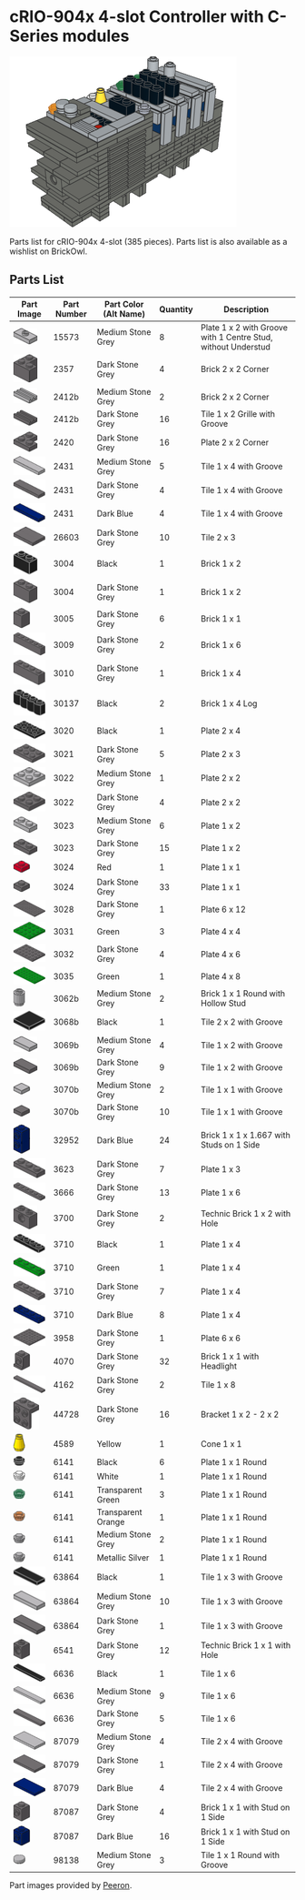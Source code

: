 # cRIO-904x 4-slot Controller with C-Series modules

![cRIO](./Images/cRIO_904x_4-slot.png "cRIO")

Parts list for cRIO-904x 4-slot (385 pieces). Parts list is also available as a wishlist on BrickOwl.

## Parts List
Part Image | Part Number | Part Color (Alt Name) | Quantity | Description
-----------|-------------|-----------------------|----------|------------
![15573](./Images/15573.png "15573") | 15573 | Medium Stone Grey | 8 | Plate 1 x 2 with Groove with 1 Centre Stud, without Understud
![2357](./Images/2357.png "2357") | 2357 | Dark Stone Grey | 4 | Brick 2 x 2 Corner
![2412b](./Images/2412b_002.png "2412b") | 2412b | Medium Stone Grey | 2 | Brick 2 x 2 Corner
![2412b](./Images/2412b.png "2412b") | 2412b | Dark Stone Grey | 16 | Tile 1 x 2 Grille with Groove
![2420](./Images/2420.png "2420") | 2420 | Dark Stone Grey | 16 | Plate 2 x 2 Corner
![2431](./Images/2431_003.png "2431") | 2431 | Medium Stone Grey | 5 | Tile 1 x 4 with Groove
![2431](./Images/2431.png "2431") | 2431 | Dark Stone Grey | 4 | Tile 1 x 4 with Groove
![2431](./Images/2431_002.png "2431") | 2431 | Dark Blue | 4 | Tile 1 x 4 with Groove
![26603](./Images/26603.png "26603") | 26603 | Dark Stone Grey | 10 | Tile 2 x 3
![3004](./Images/3004_002.png "3004") | 3004 | Black | 1 | Brick 1 x 2
![3004](./Images/3004.png "3004") | 3004 | Dark Stone Grey | 1 | Brick 1 x 2
![3005](./Images/3005.png "3005") | 3005 | Dark Stone Grey | 6 | Brick 1 x 1
![3009](./Images/3009.png "3009") | 3009 | Dark Stone Grey | 2 | Brick 1 x 6
![3010](./Images/3010.png "3010") | 3010 | Dark Stone Grey | 1 | Brick 1 x 4
![30137](./Images/30137.png "30137") | 30137 | Black | 2 | Brick 1 x 4 Log
![3020](./Images/3020.png "3020") | 3020 | Black | 1 | Plate 2 x 4
![3021](./Images/3021.png "3021") | 3021 | Dark Stone Grey | 5 | Plate 2 x 3
![3022](./Images/3022_002.png "3022") | 3022 | Medium Stone Grey | 1 | Plate 2 x 2
![3022](./Images/3022.png "3022") | 3022 | Dark Stone Grey | 4 | Plate 2 x 2
![3023](./Images/3023.png "3023") | 3023 | Medium Stone Grey | 6 | Plate 1 x 2
![3023](./Images/3023_002.png "3023") | 3023 | Dark Stone Grey | 15 | Plate 1 x 2
![3024](./Images/3024.png "3024") | 3024 | Red | 1 | Plate 1 x 1
![3024](./Images/3024_002.png "3024") | 3024 | Dark Stone Grey | 33 | Plate 1 x 1
![3028](./Images/3028.png "3028") | 3028 | Dark Stone Grey | 1 | Plate 6 x 12
![3031](./Images/3031.png "3031") | 3031 | Green | 3 | Plate 4 x 4
![3032](./Images/3032.png "3032") | 3032 | Dark Stone Grey | 4 | Plate 4 x 6
![3035](./Images/3035.png "3035") | 3035 | Green | 1 | Plate 4 x 8
![3062b](./Images/3062b.png "3062b") | 3062b | Medium Stone Grey | 2 | Brick 1 x 1 Round with Hollow Stud
![3068b](./Images/3068b.png "3068b") | 3068b | Black | 1 | Tile 2 x 2 with Groove
![3069b](./Images/3069b_002.png "3069b") | 3069b | Medium Stone Grey | 4 | Tile 1 x 2 with Groove
![3069b](./Images/3069b.png "3069b") | 3069b | Dark Stone Grey | 9 | Tile 1 x 2 with Groove
![3070b](./Images/3070b_002.png "3070b") | 3070b | Medium Stone Grey | 2 | Tile 1 x 1 with Groove
![3070b](./Images/3070b.png "3070b") | 3070b | Dark Stone Grey | 10 | Tile 1 x 1 with Groove
![32952](./Images/32952.png "32952") | 32952 | Dark Blue | 24 | Brick 1 x 1 x 1.667 with Studs on 1 Side
![3623](./Images/3623.png "3623") | 3623 | Dark Stone Grey | 7 | Plate 1 x 3
![3666](./Images/3666.png "3666") | 3666 | Dark Stone Grey | 13 | Plate 1 x 6
![3700](./Images/3700.png "3700") | 3700 | Dark Stone Grey | 2 | Technic Brick 1 x 2 with Hole
![3710](./Images/3710_003.png "3710") | 3710 | Black | 1 | Plate 1 x 4
![3710](./Images/3710.png "3710") | 3710 | Green | 1 | Plate 1 x 4
![3710](./Images/3710_004.png "3710") | 3710 | Dark Stone Grey | 7 | Plate 1 x 4
![3710](./Images/3710_002.png "3710") | 3710 | Dark Blue | 8 | Plate 1 x 4
![3958](./Images/3958.png "3958") | 3958 | Dark Stone Grey | 1 | Plate 6 x 6
![4070](./Images/4070.png "4070") | 4070 | Dark Stone Grey | 32 | Brick 1 x 1 with Headlight
![4162](./Images/4162.png "4162") | 4162 | Dark Stone Grey | 2 | Tile 1 x 8
![44728](./Images/44728.png "44728") | 44728 | Dark Stone Grey | 16 | Bracket 1 x 2 - 2 x 2
![4589](./Images/4589.png "4589") | 4589 | Yellow | 1 | Cone 1 x 1
![6141](./Images/6141_002.png "6141") | 6141 | Black | 6 | Plate 1 x 1 Round
![6141](./Images/6141.png "6141") | 6141 | White | 1 | Plate 1 x 1 Round
![6141](./Images/6141_004.png "6141") | 6141 | Transparent Green | 3 | Plate 1 x 1 Round
![6141](./Images/6141_003.png "6141") | 6141 | Transparent Orange | 1 | Plate 1 x 1 Round
![6141](./Images/6141_005.png "6141") | 6141 | Medium Stone Grey | 2 | Plate 1 x 1 Round
![6141](./Images/6141_005.png "6141") | 6141 | Metallic Silver | 1 | Plate 1 x 1 Round
![63864](./Images/63864_003.png "63864") | 63864 | Black | 1 | Tile 1 x 3 with Groove
![63864](./Images/63864.png "63864") | 63864 | Medium Stone Grey | 10 | Tile 1 x 3 with Groove
![63864](./Images/63864_002.png "63864") | 63864 | Dark Stone Grey | 1 | Tile 1 x 3 with Groove
![6541](./Images/6541.png "6541") | 6541 | Dark Stone Grey | 12 | Technic Brick 1 x 1 with Hole
![6636](./Images/6636_002.png "6636") | 6636 | Black | 1 | Tile 1 x 6
![6636](./Images/6636.png "6636") | 6636 | Medium Stone Grey | 9 | Tile 1 x 6
![6636](./Images/6636_003.png "6636") | 6636 | Dark Stone Grey | 5 | Tile 1 x 6
![87079](./Images/87079_003.png "87079") | 87079 | Medium Stone Grey | 4 | Tile 2 x 4 with Groove
![87079](./Images/87079_002.png "87079") | 87079 | Dark Stone Grey | 1 | Tile 2 x 4 with Groove
![87079](./Images/87079.png "87079") | 87079 | Dark Blue | 4 | Tile 2 x 4 with Groove
![87087](./Images/87087_002.png "87087") | 87087 | Dark Stone Grey | 4 | Brick 1 x 1 with Stud on 1 Side
![87087](./Images/87087.png "87087") | 87087 | Dark Blue | 16 | Brick 1 x 1 with Stud on 1 Side
![98138](./Images/98138.png "98138") | 98138 | Medium Stone Grey | 3 | Tile 1 x 1 Round with Groove

Part images provided by [Peeron](http://peeron.com/).